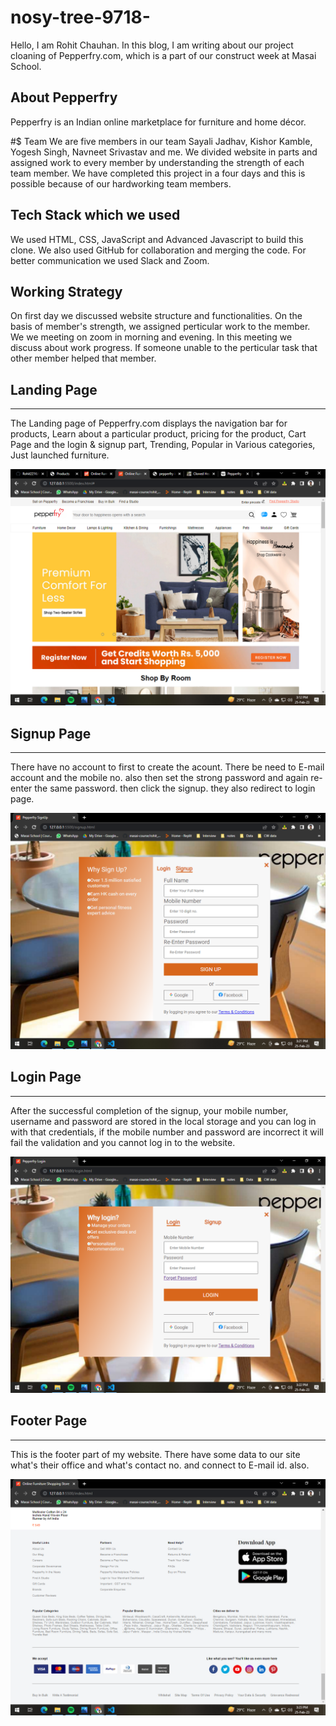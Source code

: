 # nosy-tree-9718-

Hello, I am Rohit Chauhan. In this blog, I am writing about our project cloaning of Pepperfry.com, which is a part of our construct week at Masai School.

## About Pepperfry
Pepperfry is an Indian online marketplace for furniture and home décor.

#$ Team
We are five members in our team Sayali Jadhav, Kishor Kamble, Yogesh Singh, Navneet Srivastav and me. We divided website in parts and assigned work to every member by understanding the strength of each team member. We have completed this project in a four days and this is possible because of our hardworking team members.

## Tech Stack which we used
We used HTML, CSS, JavaScript and Advanced Javascript to build this clone. We also used GitHub for collaboration and merging the code. For better communication we used Slack and Zoom.

## Working Strategy
On first day we discussed website structure and functionalities. On the basis of member's strength, we assigned perticular work to the member. We we meeting on zoom in morning and evening. In this meeting we discuss about work progress. If someone unable to the perticular task that other member helped that member.


## Landing Page
-----

The Landing page of Pepperfry.com displays the navigation bar for products, Learn about a particular product, pricing for the product, Cart Page and the login & signup part, Trending, Popular in Various categories, Just launched furniture.


![landing page](https://github.com/Rohit2216/nosy-tree-9718-/blob/main/img/homepage.png?raw=true  "Logo Title Text 1")


## Signup Page
-----

There have no account to first to create the acount. There be need to E-mail account  and the mobile no. also then set the strong password  and again re-enter the same password. then click the signup. they also redirect to  login page.

![landing page](https://github.com/Rohit2216/nosy-tree-9718-/blob/day-5/img/signup.png?raw=true "Logo Title Text 1")


## Login Page
-----

After the successful completion of the signup, your mobile number, username and password are stored in the local storage and you can log in with that credentials, if the mobile number and password are incorrect it will fail the validation and you cannot log in to the website.

![landing page](https://github.com/Rohit2216/nosy-tree-9718-/blob/day-5/img/login.png?raw=true "Logo Title Text 1")



## Footer Page
------

This is the footer part of my website. There have some data to  our site what's their office and what's contact no. and connect to E-mail id. also.

![landing page](https://github.com/Rohit2216/nosy-tree-9718-/blob/day-5/img/footer.png?raw=true  "Logo Title Text 1")


